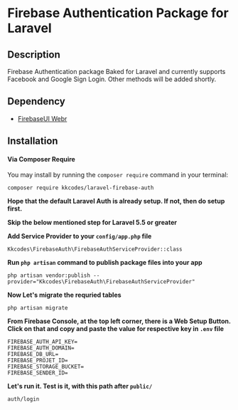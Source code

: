 # Firebase Authentication Package for Laravel 

## Description
Firebase Authentication package Baked for Laravel and currently supports Facebook and Google Sign Login. Other methods will be added shortly.

## Dependency

* [FirebaseUI Webr](https://github.com/firebase/firebaseui-web)

## Installation

#### Via Composer Require

You may install by running the `composer require` command in your terminal:
```
composer require kkcodes/laravel-firebase-auth
```

**Hope that the default Laravel Auth is already setup. If not, then do setup first.**

**Skip the below mentioned step for Laravel 5.5 or greater**

**Add Service Provider to your `config/app.php` file**

```
Kkcodes\FirebaseAuth\FirebaseAuthServiceProvider::class
```

**Run `php artisan` command to publish package files into your app**

```
php artisan vendor:publish --provider="Kkcodes\FirebaseAuth\FirebaseAuthServiceProvider"
```

**Now Let's migrate the requried tables**

```
php artisan migrate
```

**From Firebase Console, at the top left corner, there is a Web Setup Button. Click on that and copy and paste the value for respective key in `.env` file**

```
FIREBASE_AUTH_API_KEY=
FIREBASE_AUTH_DOMAIN=
FIREBASE_DB_URL=
FIREBASE_PROJET_ID=
FIREBASE_STORAGE_BUCKET=
FIREBASE_SENDER_ID=

```

**Let's run it. Test is it, with this path after `public/`**
```
auth/login
```